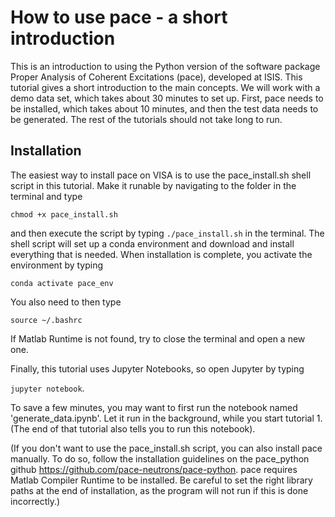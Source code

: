 # How to use pace - a short introduction
This is an introduction to using the Python version of the software package Proper Analysis of Coherent Excitations (pace), developed at ISIS. This tutorial gives a short introduction to the main concepts. We will work with a demo data set, which takes about 30 minutes to set up. First, pace needs to be installed, which takes about 10 minutes, and then the test data needs to be generated. The rest of the tutorials should not take long to run.

## Installation
The easiest way to install pace on VISA is to use the pace_install.sh shell script in this tutorial. Make it runable by navigating to the folder in the terminal and type

`chmod +x pace_install.sh`

and then execute the script by typing 
`./pace_install.sh`
in the terminal. The shell script will set up a conda environment and download and install everything that is needed. When installation is complete, you activate the environment by typing

`conda activate pace_env`

You also need to then type

`source ~/.bashrc`

If Matlab Runtime is not found, try to close the terminal and open a new one.

Finally, this tutorial uses Jupyter Notebooks, so open Jupyter by typing

`jupyter notebook`.

To save a few minutes, you may want to first run the notebook named 'generate_data.ipynb'. Let it run in the background, while you start tutorial 1. (The end of that tutorial also tells you to run this notebook).

(If you don't want to use the pace_install.sh script, you can also install pace manually. To do so, follow the installation guidelines on the pace_python github https://github.com/pace-neutrons/pace-python. pace requires Matlab Compiler Runtime to be installed. Be careful to set the right library paths at the end of installation, as the program will not run if this is done incorrectly.)
